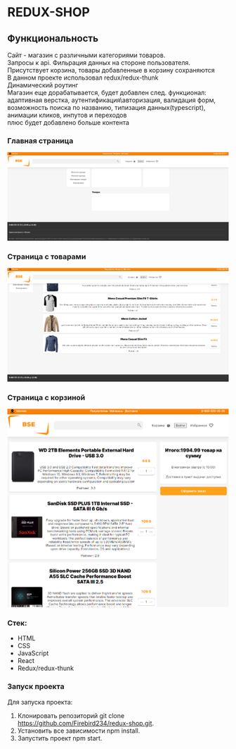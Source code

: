# REDUX-SHOP

## Функциональность

Сайт - магазин с различными категориями товаров. <br>
Запросы к api. Фильрация данных на стороне пользователя.<br>
Присутствует корзина, товары добавленные в корзину сохраняются<br>
В данном проекте использовал redux/redux-thunk<br>
Динамический роутинг<br>
Магазин еще дорабатывается, будет добавлен след. функционал:<br>
адаптивная верстка, аутентификация\авторизация, валидация форм,<br>
возможность поиска по названию, типизация данных(typescript),<br>
анимации кликов, инпутов и переходов<br>
плюс будет добавлено больше контента

### Главная страница

![Alt-текст](./src/images/main.PNG "main")

### Страница с товарами

![Alt-текст](./src/images/category.PNG "main")

### Страница с корзиной

![Alt-текст](./src/images/bucket.PNG "main")

### Стек:

- HTML
- CSS
- JavaScript
- React
- Redux/redux-thunk

### Запуск проекта

Для запуска проекта:

1. Клонировать репозиторий git clone https://github.com/Firebird234/redux-shop.git.
2. Установить все зависимости npm install.
3. Запустить проект npm start.
